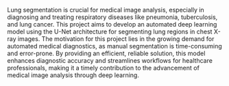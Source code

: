 Lung segmentation is crucial for medical image analysis, especially in diagnosing and treating respiratory diseases like pneumonia, tuberculosis, and lung cancer. This project aims to develop an automated deep learning model using the U-Net architecture for segmenting lung regions in chest X-ray images. The motivation for this project lies in the growing demand for automated medical diagnostics, as manual segmentation is time-consuming and error-prone. By providing an efficient, reliable solution, this model enhances diagnostic accuracy and streamlines workflows for healthcare professionals, making it a timely contribution to the advancement of medical image analysis through deep learning.
